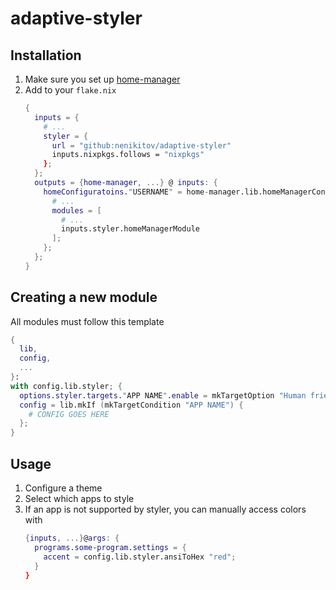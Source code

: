 # adaptive-styler

## Installation

1. Make sure you set up [home-manager](https://github.com/nix-community/home-manager)
2. Add to your `flake.nix`
    ```nix
    {
      inputs = {
        # ...
        styler = {
          url = "github:nenikitov/adaptive-styler"
          inputs.nixpkgs.follows = "nixpkgs"
        };
      };
      outputs = {home-manager, ...} @ inputs: {
        homeConfiguratoins."USERNAME" = home-manager.lib.homeManagerConfiguration {
          # ...
          modules = [
            # ...
            inputs.styler.homeManagerModule
          ];
        };
      };
    }
    ```

## Creating a new module

All modules must follow this template
```nix
{
  lib,
  config,
  ...
}:
with config.lib.styler; {
  options.styler.targets."APP NAME".enable = mkTargetOption "Human friendly App name";
  config = lib.mkIf (mkTargetCondition "APP NAME") {
    # CONFIG GOES HERE
  };
}
```

## Usage

1. Configure a theme
    <!-- TODO -->
2. Select which apps to style
    <!-- TODO -->
3. If an app is not supported by styler, you can manually access colors with
    <!-- TODO -->
    ```nix
    {inputs, ...}@args: {
      programs.some-program.settings = {
        accent = config.lib.styler.ansiToHex "red";
      }
    }
    ```

